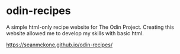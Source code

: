 # odin-recipes
A simple html-only recipe website for The Odin Project. Creating this website allowed me to develop my skills with basic html.

https://seanmckone.github.io/odin-recipes/
